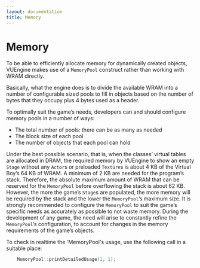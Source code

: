 ```yaml
---
layout: documentation
title: Memory
---
```


# Memory

To be able to efficiently allocate memory for dynamically created objects, VUEngine makes use of a `MemoryPool` construct rather than working with WRAM directly.

Basically, what the engine does is to divide the available WRAM into a number of configurable sized pools to fill in objects based on the number of bytes that they occupy plus 4 bytes used as a header.

To optimally suit the game’s needs, developers can and should configure memory pools in a number of ways:

- The total number of pools: there can be as many as needed
- The block size of each pool
- The number of objects that each pool can hold

Under the best possible scenario, that is, when the classes’ virtual tables are allocated in DRAM, the required memory by VUEngine to show an empty `Stage` without any `Actor`s or preloaded `Texture`s is about 4 KB of the Virtual Boy’s 64 KB of WRAM.
A minimum of 2 KB are needed for the program’s stack. Therefore, the absolute maximum amount of WRAM that can be reserved for the `MemoryPool` before overflowing the stack is about 62 KB. However, the more the game’s `Stage`s are populated, the more memory will be required by the stack and the lower the `MemoryPool`’s maximum size.
It is strongly recommended to configure the `MemoryPool` to suit the game’s specific needs as accurately as possible to not waste memory. During the development of any game, the need will arise to constantly refine the `MemoryPool`’s configuration, to account for changes in the memory requirements of the game’s objects.

To check in realtime the 'MemoryPool's usage, use the following call in a suitable place:

```cpp
    MemoryPool::printDetailedUsage(1, 1); 
```